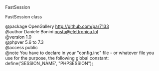 
 FastSession    
 
 FastSession class    
 
 @package  OpenGallery http://github.com/par7133    
 @author   Daniele Bonini <posta@elettronica.lol>    
 @version  1.0      
 @phpver   5.6 to 7.3      
 @access   public    
 @note You have to declare in your "config.inc" file - or whatever file you    
 use for the purpose, the following global constant:    
 define('SESSION_NAME', "PHPSESSION");    
 


